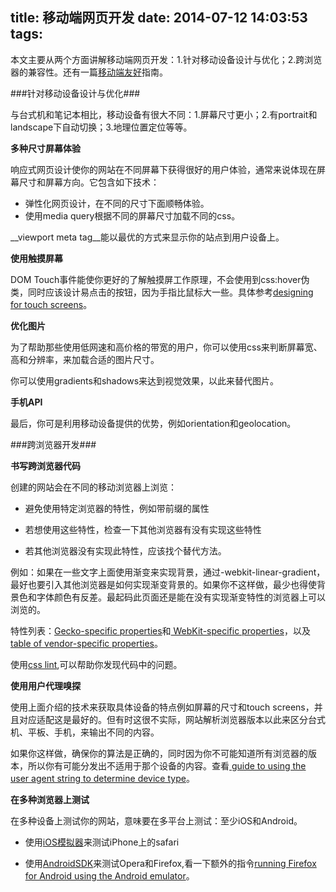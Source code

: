 title: 移动端网页开发
date: 2014-07-12 14:03:53
tags:
---

本文主要从两个方面讲解移动端网页开发：1.针对移动设备设计与优化；2.跨浏览器的兼容性。还有一篇[移动端友好](http://zhuxinyong.com/2014/07/12/%E7%A7%BB%E5%8A%A8%E7%AB%AF%E5%8F%8B%E5%A5%BD/)指南。

###针对移动设备设计与优化###

与台式机和笔记本相比，移动设备有很大不同：1.屏幕尺寸更小；2.有portrait和landscape下自动切换；3.地理位置定位等等。

__多种尺寸屏幕体验__

响应式网页设计使你的网站在不同屏幕下获得很好的用户体验，通常来说体现在屏幕尺寸和屏幕方向。它包含如下技术：

*	弹性化网页设计，在不同的尺寸下面顺畅体验。
*	使用media query根据不同的屏幕尺寸加载不同的css。

__viewport meta tag__能以最优的方式来显示你的站点到用户设备上。

__使用触摸屏幕__

DOM Touch事件能使你更好的了解触摸屏工作原理，不会使用到css:hover伪类，同时应该设计易点击的按钮，因为手指比鼠标大一些。具体参考[designing for touch screens](http://www.whatcreative.co.uk/blog/tips/designing-for-touch-screen/)。

<!-- more -->

__优化图片__

为了帮助那些使用低网速和高价格的带宽的用户，你可以使用css来判断屏幕宽、高和分辨率，来加载合适的图片尺寸。

你可以使用gradients和shadows来达到视觉效果，以此来替代图片。

__手机API__

最后，你可是利用移动设备提供的优势，例如orientation和geolocation。

###跨浏览器开发###

__书写跨浏览器代码__

创建的网站会在不同的移动浏览器上浏览：

*	避免使用特定浏览器的特性，例如带前缀的属性

*	若想使用这些特性，检查一下其他浏览器有没有实现这些特性

*	若其他浏览器没有实现此特性，应该找个替代方法。

例如：如果在一些文字上面使用渐变来实现背景，通过-webkit-linear-gradient，最好也要引入其他浏览器是如何实现渐变背景的。如果你不这样做，最少也得使背景色和字体颜色有反差。最起码此页面还是能在没有实现渐变特性的浏览器上可以浏览的。

特性列表：[Gecko-specific properties](https://developer.mozilla.org/en/CSS/CSS_Reference/Mozilla_Extensions)和[ WebKit-specific properties](https://developer.mozilla.org/en/CSS/CSS_Reference/Webkit_Extensions)，以及[table of vendor-specific properties](http://peter.sh/experiments/vendor-prefixed-css-property-overview/)。

使用[css lint](http://csslint.net/),可以帮助你发现代码中的问题。

__使用用户代理嗅探__

使用上面介绍的技术来获取具体设备的特点例如屏幕的尺寸和touch screens，并且对应适配这是最好的。但有时这很不实际，网站解析浏览器版本以此来区分台式机、平板、手机，来输出不同的内容。

如果你这样做，确保你的算法是正确的，同时因为你不可能知道所有浏览器的版本，所以你有可能分发出不适用于那个设备的内容。查看[ guide to using the user agent string to determine device type](https://developer.mozilla.org/en/Browser_detection_using_the_user_agent#Mobile.2C_Tablet_or_Desktop)。

__在多种浏览器上测试__

在多种设备上测试你的网站，意味要在多平台上测试：至少iOS和Android。

*	使用[iOS模拟器](https://developer.apple.com/devcenter/ios/index.action)来测试iPhone上的safari

*	使用[AndroidSDK](https://developer.android.com/sdk/index.html)来测试Opera和Firefox,看一下额外的指令[running Firefox for Android using the Android emulator](https://wiki.mozilla.org/Mobile/Fennec/Android/Emulator)。